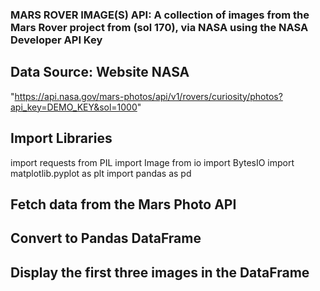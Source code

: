### MARS ROVER IMAGE(S) API: A collection of images from the Mars Rover project from (sol 170), via NASA using the NASA Developer API Key 

## Data Source: Website NASA
"https://api.nasa.gov/mars-photos/api/v1/rovers/curiosity/photos?api_key=DEMO_KEY&sol=1000"

## Import Libraries
import requests
from PIL import Image
from io import BytesIO
import matplotlib.pyplot as plt
import pandas as pd

## Fetch data from the Mars Photo API 

## Convert to Pandas DataFrame

## Display the first three images in the DataFrame



